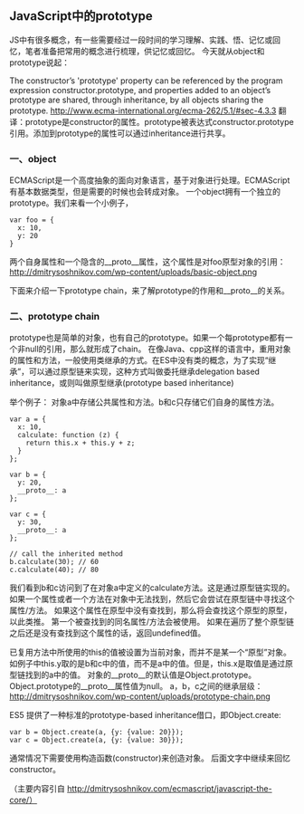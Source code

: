


## JavaScript中的prototype

  JS中有很多概念，有一些需要经过一段时间的学习理解、实践、悟、记忆或回忆，笔者准备把常用的概念进行梳理，供记忆或回忆。
今天就从object和prototype说起：

  The constructor’s 'prototype' property can be referenced by the program expression constructor.prototype, and properties added to an object’s prototype are shared, through inheritance, by all objects sharing the prototype. http://www.ecma-international.org/ecma-262/5.1/#sec-4.3.3
翻译：prototype是constructor的属性。prototype被表达式constructor.prototype引用。添加到prototype的属性可以通过inheritance进行共享。

### 一、object
  ECMAScript是一个高度抽象的面向对象语言，基于对象进行处理。ECMAScript有基本数据类型，但是需要的时候也会转成对象。
一个object拥有一个独立的prototype。我们来看一个小例子，
```
var foo = {
  x: 10,
  y: 20
}
```

  两个自身属性和一个隐含的__proto__属性，这个属性是对foo原型对象的引用：
http://dmitrysoshnikov.com/wp-content/uploads/basic-object.png 

  下面来介绍一下prototype chain，来了解prototype的作用和__proto__的关系。

### 二、prototype chain
  prototype也是简单的对象，也有自己的prototype。如果一个每prototype都有一个非null的引用，那么就形成了chain。
在像Java、cpp这样的语言中，重用对象的属性和方法，一般使用类继承的方式。在ES中没有类的概念，为了实现“继承”，可以通过原型链来实现，这种方式叫做委托继承delegation based inheritance，或则叫做原型继承(prototype based inheritance)

  举个例子：
  对象a中存储公共属性和方法。b和c只存储它们自身的属性方法。
```
var a = {
  x: 10,
  calculate: function (z) {
    return this.x + this.y + z;
  }
};
 
var b = {
  y: 20,
  __proto__: a
};
 
var c = {
  y: 30,
  __proto__: a
};
 
// call the inherited method
b.calculate(30); // 60
c.calculate(40); // 80
```
  我们看到b和c访问到了在对象a中定义的calculate方法。这是通过原型链实现的。
  如果一个属性或者一个方法在对象中无法找到，然后它会尝试在原型链中寻找这个属性/方法。
  如果这个属性在原型中没有查找到，那么将会查找这个原型的原型，以此类推。
  第一个被查找到的同名属性/方法会被使用。
  如果在遍历了整个原型链之后还是没有查找到这个属性的话，返回undefined值。

  已复用方法中所使用的this的值被设置为当前对象，而并不是某一个“原型”对象。
如例子中this.y取的是b和c中的值，而不是a中的值。但是，this.x是取值是通过原型链找到的a中的值。
对象的__proto__的默认值是Object.prototype。Object.prototype的__proto__属性值为null。
  a，b，c之间的继承层级：
  http://dmitrysoshnikov.com/wp-content/uploads/prototype-chain.png

  ES5 提供了一种标准的prototype-based inheritance借口，即Object.create:
```
var b = Object.create(a, {y: {value: 20}});
var c = Object.create(a, {y: {value: 30}});
```

  通常情况下需要使用构造函数(constructor)来创造对象。
  后面文字中继续来回忆constructor。

  （主要内容引自 http://dmitrysoshnikov.com/ecmascript/javascript-the-core/）
